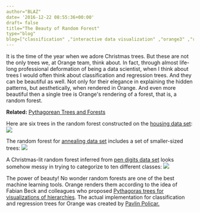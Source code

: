 ```yaml
---
author="BLAZ"
date= '2016-12-22 08:55:36+00:00'
draft= false
title="The Beauty of Random Forest"
type="blog"
blog=["classification" ,"interactive data visualization" ,"orange3" ,"regression"  ,"tree" ,"visualization" ]
---
```


It is the time of the year when we adore Christmas trees. But these are not the only trees we, at Orange team, think about. In fact, through almost life-long professional deformation of being a data scientist, when I think about trees I would often think about classification and regression trees. And they can be beautiful as well. Not only for their elegance in explaining the hidden patterns, but aesthetically, when rendered in Orange. And even more beautiful then a single tree is Orange's rendering of a forest, that is, a random forest.


**Related:** [Pythagorean Trees and Forests](/blog/2016/07/29/pythagorean-trees-and-forests/)


Here are six trees in the random forest constructed on the [housing data set](https://archive.ics.uci.edu/ml/datasets/Housing):
![](/images/2016/12/pythagorean-forest-housing.png)

The random forest for [annealing data set](https://archive.ics.uci.edu/ml/datasets/Annealing) includes a set of smaller-sized trees:
![](/images/2016/12/random-forest-anneal2.png)

A Christmas-lit random forest inferred from [pen digits data set](http://archive.ics.uci.edu/ml/datasets/Pen-Based+Recognition+of+Handwritten+Digits) looks somehow messy in trying to categorize to ten different classes:
![](/images/2016/12/pythagorean-forest-pendigits.png)

The power of beauty! No wonder random forests are one of the best machine learning tools. Orange renders them according to the idea of Fabian Beck and colleagues who proposed [Pythagoras trees for visualizations of hierarchies](http://publications.fbeck.com/ivapp14-pythagoras.pdf). The actual implementation for classification and regression trees for Orange was created by [Pavlin Policar.](https://github.com/pavlin-policar)
